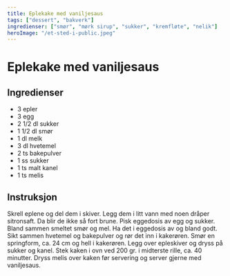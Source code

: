 ```yaml
---
title: Eplekake med vaniljesaus
tags: ["dessert", "bakverk"]
ingredienser: ["smør", "mørk sirup", "sukker", "kremfløte", "nelik"]
heroImage: "/et-sted-i-public.jpeg"
---
```


# Eplekake med vaniljesaus

## Ingredienser

- 3 epler
- 3 egg
- 2 1/2 dl sukker
- 1 1/2 dl smør
- 1 dl melk
- 3 dl hvetemel
- 2 ts bakepulver
- 1 ss sukker
- 1 ts malt kanel
- 1 ts melis

## Instruksjon

Skrell eplene og del dem i skiver. Legg dem i litt vann med noen dråper sitronsaft. Da blir de ikke så fort brune. Pisk eggedosis av egg og sukker. Bland sammen smeltet smør og mel. Ha det i eggedosis av og bland godt. Sikt sammen hvetemel og bakepulver og rør det inn i kakerøren. Smør en springform, ca. 24 cm og hell i kakerøren. Legg over epleskiver og dryss på sukker og kanel. Stek kaken i ovn ved 200 gr. i midterste rille, ca. 40 minutter. Dryss melis over kaken før servering og server gjerne med vaniljesaus.
